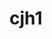 # cjh1
<!DOCTYPE html>
<html>
    <head>
        <meta charset="utf-8">
        <title>我的简历</title>
        <style>
            table{
                border-collapse: collapse;
            }
            table,td.th{
                border: 1px solid blue;
            }
            
                a:link {text-decoration:none};
                a:hover {color:#FF00FF;}
        </style>
            <body>
                <table width="700" height="500" border="1" background="img/bacg.jpg" align="center">
                    
    <caption><h3>个人简历</h3></caption>
    <tr>
        <td width="90">姓名</td>
        <td width="100">兰倩</td>
        <td width="89">出生日期</td>
        <td width="113">1996.09</td>
        <td width="91">性别</td>
        <td width="48">女</td>
        <td width="121" rowspan="4" background="img/qq.jpg"></td>
    </tr>
    <tr>
        <td>学历</td>
        <td>本科</td>
        <td>专业</td>
        <td>软件工程</td>
        <td>民族</td>
        <td>回</td>
    </tr>
    <tr>
        <td>学校</td>
        <td><a href="http://127.0.0.1:8020/Hbuilder2/index.html" target="_blank"> 宁夏大学</a></td>
        <td>政治面貌</td>
        <td>团员</td>
        <td>联系方式</td>
        <td>1234567888</td>
    </tr>
    <tr>
        <td>籍贯</td>
        <td>宁夏银川</td>
        <td>邮箱</td>
        <td>2414080461@qq.com</td>
    </tr>
    <tr height="100">
        <td>主修课程</td>
       <td colspan="6">
           程序设计与算法语言，计算机调试与维护，离散数学    <br/>
           面向对象课程设计，虚拟化技术，计算机网络，操作系统，    <br/>
           数据结构 软件工程 算法与数据挖掘，云计算，编译原理与方法<br/>
       </td>
    </tr>
    <tr>
        <td>技能证书</td>
        <td colspan="6">
            <ul>
                <li>CET 4</li>
                <li>计算机二级</li>
                <li>普通话二甲</li>
                <li>驾驶证</li>
            </ul>
        </td>
    </tr>
    <tr>
        <td>项目经历</td>
        <td colspan="6"> 
            <ul>
                <li>图书管理系统</li>
                <li>综合测评管理系统</li>
            </ul>
    </tr>
    <tr>
        <td colspan="7" align="center"><b>自我评价</b></td>
    </tr>
    <tr>
        <td colspan="7" height="200">
         &nbsp;   我在大学期间任职学习委员，工作认真负责，深受同学
喜爱 ，学习中，踏实学习本专业知识，和小组合作时，负责踏实
具有强烈的团队合作精神和工作能力。
        </td>
    </tr>
</table>
        </body>
    </head>
</html>
